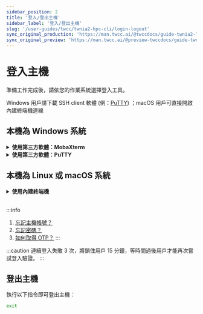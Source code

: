 ```yaml
---
sidebar_position: 2
title: '登入/登出主機'
sidebar_label: '登入/登出主機'
slug: '/user-guides/twcc/twnia2-hpc-cli/login-logout'
sync_original_production: 'https://man.twcc.ai/@twccdocs/guide-twnia2-login-and-logout-zh' 
sync_original_preview: 'https://man.twcc.ai/@preview-twccdocs/guide-twnia2-login-and-logout-zh'
---
```


# 登入主機

準備工作完成後，請依您的作業系統選擇登入工具。

Windows 用戶請下載 SSH client 軟體 (例：[PuTTY](https://www.chiark.greenend.org.uk/~sgtatham/putty/latest.html)) ；macOS 用戶可直接開啟內建終端機連線

## 本機為 Windows 系統

<!-- 1 start -->

<details class="docspoiler">

<summary><b>使用第三方軟體：MobaXterm</b></summary>

### Step 1. 開啟 MobaXterm

下載 [MobaXterm](https://mobaxterm.mobatek.net/download-home-edition.html)、解壓縮之後，執行 **MobaXterm_Personal_[版本]**

![](https://cos.twcc.ai/SYS-MANUAL/uploads/upload_1a1e876714cd048e9886c992af469497.png)

### Step 2. 建立連線

點擊左上角的 「**Session**」

![](https://cos.twcc.ai/SYS-MANUAL/uploads/upload_14193d66d4e18c0a81402307bd08b841.png)
<br/>

並依照下圖與步驟，完成設定，建立連線：

1. 點選 「**SSH**」
2. 在`Remote host`輸入*登入節點網域名稱：ln01.twcc.ai*
3. 在`Specify username`輸入*主機帳號*
4. 點選 「**OK**」 建立連線

![](https://cos.twcc.ai/SYS-MANUAL/uploads/upload_513dfb5381969fff75d9b6f192a0bfd2.png)


5. 分別輸入*主機密碼* 與 *OTP*

![](https://cos.twcc.ai/SYS-MANUAL/uploads/upload_d3603c9cb64f35b513296bcb0f3100e4.png)


6. 登入成功！可參考系統提供概略的操作注意事項、提交 job 使用說明。

![](https://cos.twcc.ai/SYS-MANUAL/uploads/upload_22e1a06c5a1547c3a09f4247e3eca50e.png)

</details>

<!-- Space -->

<div style={{height:8+'px'}}></div>

<!-- 2. start -->

<details class="docspoiler">

<summary><b>使用第三方軟體：PuTTY</b></summary>

<br/>

### Step 1. 開啟 PuTTY

- 開啟後：
1. 輸入「ln01.twcc.ai」
2. 點選 「Open」

![](https://cos.twcc.ai/SYS-MANUAL/uploads/upload_d779ddfc20133ba056e34b80365299df.png)


### Step 2. 輸入主機密碼與 OTP

- 完成後，便會透過 PuTTY 將 Terminal 打開並登入 TWCC 中的 HPC Service：
1. 輸入主機帳號
2. 輸入主機密碼
3. 輸入 OTP，即完成登入！


![](https://cos.twcc.ai/SYS-MANUAL/uploads/upload_2d5943b5d0078544b13320d5e304a14d.png)



</details>

## 本機為 Linux 或 macOS 系統

<!-- 2. start -->

<details class="docspoiler">

<summary><b>使用內建終端機</b></summary>

<br/>

### Step 1. 開啟電腦內建終端機，輸入資訊

1. 輸入指令`ssh [主機帳號]@ln01.twcc.ai`
2. 輸入主機密碼
3. 輸入 OTP，即完成登入！

![](https://cos.twcc.ai/SYS-MANUAL/uploads/upload_04190c45d49a75d1dac66ee61b2a4855.png)

</details>

<br/>

:::info
1. [<ins>忘記主機帳號？</ins>](/docs/member/user-guides/member-key-quota/hpc-account-password-otp.md#查詢主機帳號)
2. [<ins>忘記密碼？</ins>](/docs/member/user-guides/member-key-quota/hpc-account-password-otp.md#重置主機密碼)
3. [<ins>如何取得 OTP？</ins>](/docs/member/user-guides/member-key-quota/hpc-account-password-otp.md#取得-otp-認證碼)
:::


:::caution
連續登入失敗 3 次，將鎖住用戶 15 分鐘，等時間過後用戶才能再次嘗試登入驗證。
:::



## 登出主機

執行以下指令即可登出主機：

```bash
exit
```